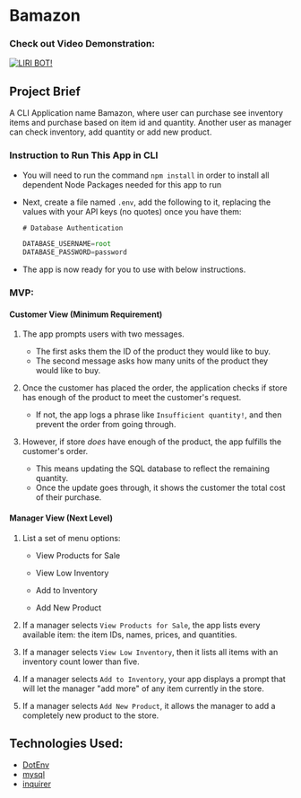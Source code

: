 # Bamazon

### Check out Video Demonstration:
[![LIRI BOT!](https://i.ytimg.com/vi/c5iHZu0XYFg/2.jpg?time=1541924751269)](https://youtu.be/c5iHZu0XYFg)

## Project Brief

A CLI Application name Bamazon, where user can purchase see inventory items and purchase based on item id and quantity. Another user as manager can check inventory, add quantity or add new product. 

### Instruction to Run This App in CLI

* You will need to run the command `npm install` in order to install all dependent Node Packages needed for this app to run
* Next, create a file named `.env`, add the following to it, replacing the values with your API keys (no quotes) once you have them:

    ```js
    # Database Authentication

    DATABASE_USERNAME=root
    DATABASE_PASSWORD=password

    ```
* The app is now ready for you to use with below instructions. 

### MVP:

#### Customer View (Minimum Requirement)

1. The app prompts users with two messages.

   * The first asks them the ID of the product they would like to buy.
   * The second message asks how many units of the product they would like to buy.

2. Once the customer has placed the order, the application checks if store has enough of the product to meet the customer's request.

   * If not, the app logs a phrase like `Insufficient quantity!`, and then prevent the order from going through.

3. However, if store _does_ have enough of the product, the app fulfills the customer's order.
   * This means updating the SQL database to reflect the remaining quantity.
   * Once the update goes through, it shows the customer the total cost of their purchase.


#### Manager View (Next Level)

1. List a set of menu options:

   * View Products for Sale

   * View Low Inventory

   * Add to Inventory

   * Add New Product

2. If a manager selects `View Products for Sale`, the app lists every available item: the item IDs, names, prices, and quantities.

3. If a manager selects `View Low Inventory`, then it lists all items with an inventory count lower than five.

4. If a manager selects `Add to Inventory`, your app displays a prompt that will let the manager "add more" of any item currently in the store.

5. If a manager selects `Add New Product`, it allows the manager to add a completely new product to the store.

## Technologies Used: 
  
  * [DotEnv](https://www.npmjs.com/package/dotenv)
  * [mysql](https://www.npmjs.com/package/mysql)
  * [inquirer](https://www.npmjs.com/package/inquirer)
